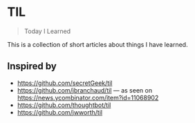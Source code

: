 # TIL

> Today I Learned

This is a collection of short articles about things I have learned.

## Inspired by

 * https://github.com/secretGeek/til
 * https://github.com/jbranchaud/til &mdash; as seen on https://news.ycombinator.com/item?id=11068902
 * https://github.com/thoughtbot/til
 * https://github.com/jwworth/til
